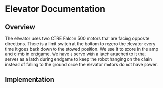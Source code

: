 # Elevator Documentation

## Overview

The elevator uses two CTRE Falcon 500 motors that are facing opposite directions. There is a limit switch at the bottom to rezero the elevator every time it goes back down to the stowed position. We use it to score in the amp and climb in endgame. We have a servo with a latch attached to it that serves as a latch during endgame to keep the robot hanging on the chain instead of falling to the ground once the elevator motors do not have power.

## Implementation

